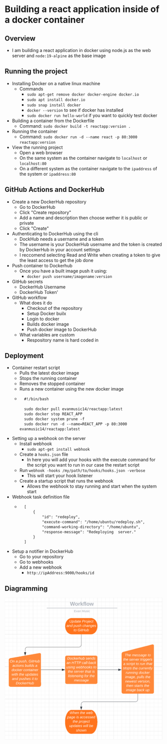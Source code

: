 # Building a react application inside of a docker container

## Overview

- I am building a react application in docker using node.js as the web server and `node:19-alpine` as the base image

## Running the project

- Installing Docker on a native linux machine
    - Commands
        - `sudo apt-get remove docker docker-engine docker.io`
        - `sudo apt install docker.io`
        - `sudo snap install docker`
        - `docker --version` to see if docker has installed
        - `sudo docker run hello-world` if you want to quickly test docker
- Building a container from the Dockerfile
    - Command: `sudo docker build -t reactapp:version .`
- Running the container
    - Command: `sudo docker run -d --name react -p 80:3000 reactapp:version`
- View the running project
    - Open a web browser
    - On the same system as the container navigate to `localhost` or `localhost:80`
    - On a different system as the container navigate to the `ipaddress` of the system or `ipaddress:80`

## GitHub Actions and DockerHub

- Create a new DockerHub repository
    - Go to DockerHub
    - Click "Create repository"
    - Add a name and description then choose wether it is public or private
    - Click "Create"
- Authenticating to DockerHub using the cli
    - DockHub needs a username and a token
    - The username is your DockerHub username and the token is created by DockerHub in your account settings
    - I reccomend selecting Read and Write when creating a token to give the least access to get the job done
- Push container to Dockerhub
    - Once you have a built image push it using:
        - `docker push username/imagename:version`
- GitHub secrets
    - DockerHub Username
    - DockerHub Token'
- GitHub workflow
    - What does it do
        - Checkout of the repository
        - Setup Docker builx
        - Login to docker
        - Builds docker image
        - Push docker image to DockerHub
    - What variables are custom
        - Respository name is hard coded in

## Deployment

- Container restart script
    - Pulls the latest docker image
    - Stops the running container
    - Removes the stopped container
    - Runs a new container using the new docker image
    - ```
        #!/bin/bash

        sudo docker pull evanmusic14/reactapp:latest
        sudo docker stop REACT_APP
        sudo docker system prune -f
        sudo docker run -d --name=REACT_APP -p 80:3000 evanmusic14/reactapp:latest
        ```
- Setting up a webhook on the server
    - Install webhook
        - `sudo apt-get install webhook`
    - Create a `hooks.json` file
        - In here you will add your hooks with the execute command for the script you want to run in our case the restart script
    - Run `webhook -hooks /my/path/to/hooks/hooks.json -verbose`
        - This will start your hook listener 
    - Create a startup script that runs the webhook
        - Allows the webhook to stay running and start when the system start
- Webhook task definition file
    - ```
        [
            {
                "id": "redeploy",
                "execute-command": "/home/ubuntu/redeploy.sh",
                "command-working-directory": "/home/ubuntu",
                "response-message": "Redeploying  server."
            }
        ]
        ```
- Setup a notifier in DockerHub
    - Go to your repository
    - Go to webhooks
    - Add a new webhook
        - `http://ipAddress:9000/hooks/id`

## Diagramming

![Screenshot](./images/workflow.png)

